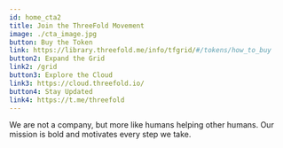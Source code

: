 ```yaml
---
id: home_cta2
title: Join the ThreeFold Movement
image: ./cta_image.jpg
button: Buy the Token
link: https://library.threefold.me/info/tfgrid/#/tokens/how_to_buy
button2: Expand the Grid
link2: /grid
button3: Explore the Cloud
link3: https://cloud.threefold.io/
button4: Stay Updated
link4: https://t.me/threefold
---
```


We are not a company, but more like humans helping other humans. Our mission is bold and motivates every step we take.